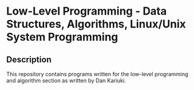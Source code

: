 # Low-Level Programming - Data Structures, Algorithms, Linux/Unix System Programming

## Description
This repository contains programs written for the low-level programming and
algorithm section as written by Dan Kariuki.
